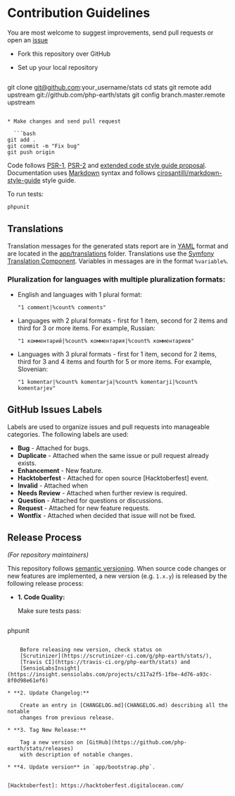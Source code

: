 # Contribution Guidelines

You are most welcome to suggest improvements, send pull requests or open an
[issue](https://github.com/php-earth/stats/issues)

* Fork this repository over GitHub
* Set up your local repository

  ```bash
git clone git@github.com:your_username/stats
cd stats
git remote add upstream git://github.com/php-earth/stats
git config branch.master.remote upstream
```

* Make changes and send pull request

  ```bash
git add .
git commit -m "Fix bug"
git push origin
```

Code follows [PSR-1](http://php-fig.org/psr/psr-1/), [PSR-2](www.php-fig.org/psr/psr-2/)
and [extended code style guide proposal](https://github.com/php-fig/fig-standards/blob/master/proposed/extended-coding-style-guide.md).
Documentation uses [Markdown](https://daringfireball.net/projects/markdown/)
syntax and follows [cirosantilli/markdown-style-guide](http://www.cirosantilli.com/markdown-style-guide/)
style guide.

To run tests:

```bash
phpunit
```

## Translations

Translation messages for the generated stats report are in [YAML](http://yaml.org/)
format and are located in the [app/translations](translations) folder.
Translations use the
[Symfony Translation Component](http://symfony.com/doc/current/components/translation.html).
Variables in messages are in the format `%variable%`.

### Pluralization for languages with multiple pluralization formats:

* English and languages with 1 plural format:

  `"1 comment|%count% comments"`

* Languages with 2 plural formats - first for 1 item, second for 2 items and third
  for 3 or more items. For example, Russian:

  `"1 комментарий|%count% комментария|%count% комментариев"`

* Languages with 3 plural formats - first for 1 item, second for 2 items, third
  for 3 and 4 items and fourth for 5 or more items. For example, Slovenian:

  `"1 komentar|%count% komentarja|%count% komentarji|%count% komentarjev"`

## GitHub Issues Labels

Labels are used to organize issues and pull requests into manageable categories.
The following labels are used:

* **Bug** - Attached for bugs.
* **Duplicate** - Attached when the same issue or pull request already exists.
* **Enhancement** - New feature.
* **Hacktoberfest** - Attached for open source [Hacktoberfest] event.
* **Invalid** - Attached when
* **Needs Review** - Attached when further review is required.
* **Question** - Attached for questions or discussions.
* **Request** - Attached for new feature requests.
* **Wontfix** - Attached when decided that issue will not be fixed.

## Release Process

*(For repository maintainers)*

This repository follows [semantic versioning](http://semver.org). When source
code changes or new features are implemented, a new version (e.g. `1.x.y`) is
released by the following release process:

* **1. Code Quality:**

    Make sure tests pass:
  ```bash
phpunit
```

    Before releasing new version, check status on
    [Scrutinizer](https://scrutinizer-ci.com/g/php-earth/stats/),
    [Travis CI](https://travis-ci.org/php-earth/stats) and
    [SensioLabsInsight](https://insight.sensiolabs.com/projects/c317a2f5-1fbe-4d76-a93c-8f0d98e61ef6)

* **2. Update Changelog:**

    Create an entry in [CHANGELOG.md](CHANGELOG.md) describing all the notable
    changes from previous release.

* **3. Tag New Release:**

    Tag a new version on [GitHub](https://github.com/php-earth/stats/releases)
    with description of notable changes.

* **4. Update version** in `app/bootstrap.php`.


[Hacktoberfest]: https://hacktoberfest.digitalocean.com/
